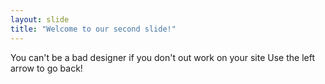 ```yaml
---
layout: slide
title: "Welcome to our second slide!"
---
```

You can't be a bad designer if you don't out work on your site
Use the left arrow to go back!
